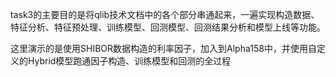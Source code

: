 task3的主要目的是将qlib技术文档中的各个部分串通起来，一遍实现构造数据、特征分析、特征预处理、训练模型、回测模型、回测结果分析和模型上线等功能。  

这里演示的是使用SHIBOR数据构造的利率因子，加入到Alpha158中，并使用自定义的Hybrid模型跑通因子构造、训练模型和回测的全过程
